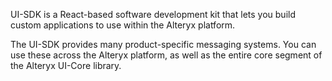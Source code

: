 UI-SDK is a React-based software development kit that lets you build custom applications to use within the Alteryx platform.

The UI-SDK provides many product-specific messaging systems. You can use these across the Alteryx platform, as well as the entire core segment of the Alteryx UI-Core library.
